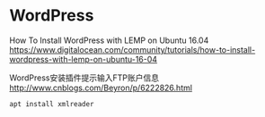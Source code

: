 
# WordPress

How To Install WordPress with LEMP on Ubuntu 16.04 https://www.digitalocean.com/community/tutorials/how-to-install-wordpress-with-lemp-on-ubuntu-16-04


WordPress安装插件提示输入FTP账户信息  http://www.cnblogs.com/Beyron/p/6222826.html

~~~
apt install xmlreader
~~~